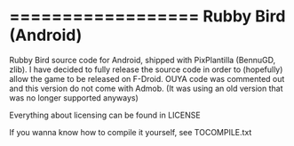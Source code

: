 ==================
Rubby Bird (Android)
==================

Rubby Bird source code for Android, shipped with PixPlantilla (BennuGD, zlib).
I have decided to fully release the source code in order to (hopefully) allow the game to be released on F-Droid.
OUYA code was commented out and this version do not come with Admob. (It was using an old version that was no longer supported anyways)

Everything about licensing can be found in LICENSE

If you wanna know how to compile it yourself, see TOCOMPILE.txt